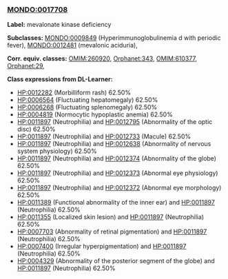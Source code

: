 
### [MONDO:0017708](http://purl.obolibrary.org/obo/MONDO_0017708)
**Label:** mevalonate kinase deficiency

**Subclasses:** [MONDO:0009849](http://purl.obolibrary.org/obo/MONDO_0009849) (Hyperimmunoglobulinemia d with periodic fever), [MONDO:0012481](http://purl.obolibrary.org/obo/MONDO_0012481) (mevalonic aciduria), 

**Corr. equiv. classes:** [OMIM:260920](http://purl.obolibrary.org/obo/OMIM_260920), [Orphanet:343](http://www.orpha.net/ORDO/Orphanet_343), [OMIM:610377](http://purl.obolibrary.org/obo/OMIM_610377), [Orphanet:29](http://www.orpha.net/ORDO/Orphanet_29), 

**Class expressions from DL-Learner:**

- [HP:0012282](http://purl.obolibrary.org/obo/HP_0012282) (Morbilliform rash) 62.50%
- [HP:0006564](http://purl.obolibrary.org/obo/HP_0006564) (Fluctuating hepatomegaly) 62.50%
- [HP:0006268](http://purl.obolibrary.org/obo/HP_0006268) (Fluctuating splenomegaly) 62.50%
- [HP:0004819](http://purl.obolibrary.org/obo/HP_0004819) (Normocytic hypoplastic anemia) 62.50%
- [HP:0011897](http://purl.obolibrary.org/obo/HP_0011897) (Neutrophilia) and [HP:0012795](http://purl.obolibrary.org/obo/HP_0012795) (Abnormality of the optic disc) 62.50%
- [HP:0011897](http://purl.obolibrary.org/obo/HP_0011897) (Neutrophilia) and [HP:0012733](http://purl.obolibrary.org/obo/HP_0012733) (Macule) 62.50%
- [HP:0011897](http://purl.obolibrary.org/obo/HP_0011897) (Neutrophilia) and [HP:0012638](http://purl.obolibrary.org/obo/HP_0012638) (Abnormality of nervous system physiology) 62.50%
- [HP:0011897](http://purl.obolibrary.org/obo/HP_0011897) (Neutrophilia) and [HP:0012374](http://purl.obolibrary.org/obo/HP_0012374) (Abnormality of the globe) 62.50%
- [HP:0011897](http://purl.obolibrary.org/obo/HP_0011897) (Neutrophilia) and [HP:0012373](http://purl.obolibrary.org/obo/HP_0012373) (Abnormal eye physiology) 62.50%
- [HP:0011897](http://purl.obolibrary.org/obo/HP_0011897) (Neutrophilia) and [HP:0012372](http://purl.obolibrary.org/obo/HP_0012372) (Abnormal eye morphology) 62.50%
- [HP:0011389](http://purl.obolibrary.org/obo/HP_0011389) (Functional abnormality of the inner ear) and [HP:0011897](http://purl.obolibrary.org/obo/HP_0011897) (Neutrophilia) 62.50%
- [HP:0011355](http://purl.obolibrary.org/obo/HP_0011355) (Localized skin lesion) and [HP:0011897](http://purl.obolibrary.org/obo/HP_0011897) (Neutrophilia) 62.50%
- [HP:0007703](http://purl.obolibrary.org/obo/HP_0007703) (Abnormality of retinal pigmentation) and [HP:0011897](http://purl.obolibrary.org/obo/HP_0011897) (Neutrophilia) 62.50%
- [HP:0007400](http://purl.obolibrary.org/obo/HP_0007400) (Irregular hyperpigmentation) and [HP:0011897](http://purl.obolibrary.org/obo/HP_0011897) (Neutrophilia) 62.50%
- [HP:0004329](http://purl.obolibrary.org/obo/HP_0004329) (Abnormality of the posterior segment of the globe) and [HP:0011897](http://purl.obolibrary.org/obo/HP_0011897) (Neutrophilia) 62.50%


